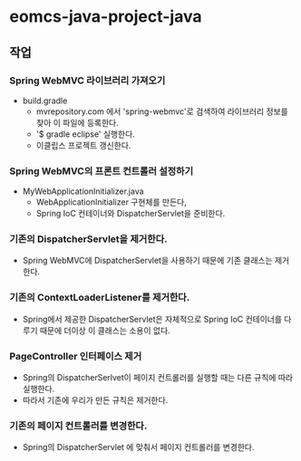 # eomcs-java-project-java

## 작업

### Spring WebMVC 라이브러리 가져오기 

- build.gradle
    - mvrepository.com 에서 'spring-webmvc'로 검색하여 라이브러리 정보를 찾아 이 파일에 등록한다.
    - '$ gradle eclipse' 실행한다.
    - 이클립스 프로젝트 갱신한다.

### Spring WebMVC의 프론트 컨트롤러 설정하기

-  MyWebApplicationInitializer.java
    - WebApplicationInitializer 구현체를 만든다,
    - Spring IoC 컨테이너와 DispatcherServlet을 준비한다.

### 기존의 DispatcherServlet을 제거한다.

- Spring WebMVC에 DispatcherServlet을 사용하기 때문에 기존 클래스는 제거한다.

### 기존의 ContextLoaderListener를 제거한다.

- Spring에서 제공한 DispatcherServlet은 자체적으로 Spring IoC 컨테이너를 다루기 때문에 더이상 이 클래스는 소용이 없다.

### PageController 인터페이스 제거

- Spring의 DispatcherSerlvet이 페이지 컨트롤러를 실행할 때는 다른 규칙에 따라 실행한다.
- 따라서 기존에 우리가 만든 규칙은 제거한다.

### 기존의 페이지 컨트롤러를 변경한다.

- Spring의 DispatcherServlet 에 맞춰서 페이지 컨트롤러를  변경한다.